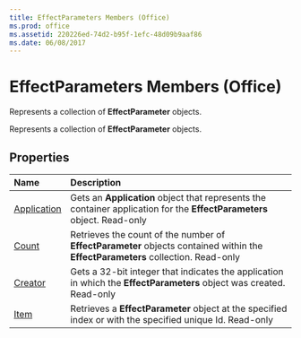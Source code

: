 ```yaml
---
title: EffectParameters Members (Office)
ms.prod: office
ms.assetid: 220226ed-74d2-b95f-1efc-48d09b9aaf86
ms.date: 06/08/2017
---
```



# EffectParameters Members (Office)
Represents a collection of **EffectParameter** objects.

Represents a collection of **EffectParameter** objects.


## Properties



|**Name**|**Description**|
|:-----|:-----|
|[Application](effectparameters-application-property-office.md)|Gets an **Application** object that represents the container application for the **EffectParameters** object. Read-only|
|[Count](effectparameters-count-property-office.md)|Retrieves the count of the number of **EffectParameter** objects contained within the **EffectParameters** collection. Read-only|
|[Creator](effectparameters-creator-property-office.md)|Gets a 32-bit integer that indicates the application in which the **EffectParameters** object was created. Read-only|
|[Item](effectparameters-item-property-office.md)|Retrieves a **EffectParameter** object at the specified index or with the specified unique Id. Read-only|

